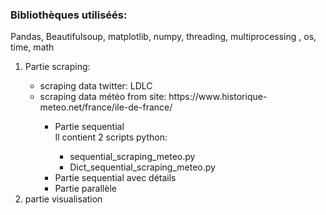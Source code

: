 <!DOCTYPE html>
<html>
<body>
  <h3> Bibliothèques utiliséés:</h3> Pandas, Beautifulsoup, matplotlib, numpy, threading, multiprocessing , os, time, math <br/>
  
  <ol>
    <li>Partie scraping: </li>
      <ul>
        <li>scraping data twitter: LDLC </li>
        <li>scraping data météo from site:  https://www.historique-meteo.net/france/ile-de-france/ </li>
          <ul>
            <li>Partie sequential</li>
            Il contient 2 scripts python: <br/>
            <ul>
              <li>sequential_scraping_meteo.py </li>
              <li> Dict_sequential_scraping_meteo.py </li> 
            </ul>
            <li>Partie sequential avec détails</li>
            <li>Partie parallèle</li>
          </ul>
      </ul>
    <li>partie visualisation</li>
  </ol>
  
</body>
</html>

